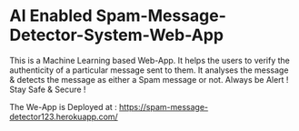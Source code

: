 # AI Enabled Spam-Message-Detector-System-Web-App

This is a Machine Learning based Web-App. It helps the users to verify the authenticity of a particular message sent to them. It analyses the message & detects the message as either a Spam message or not. Always be Alert ! Stay Safe & Secure ! 

The We-App is Deployed at :  https://spam-message-detector123.herokuapp.com/
